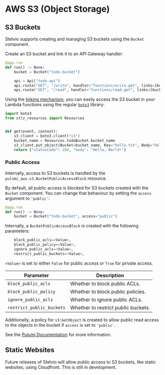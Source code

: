 # AWS S3 (Object Storage)

## S3 Buckets

Stelvio supports creating and managing S3 buckets using the `Bucket` component.

Create an S3 bucket and link it to an API Gateway handler:

```python
@app.run
def run() -> None:
    bucket = Bucket("todo-bucket")

    api = Api("todo-api")
    api.route("GET", "/write", handler="functions/write.get", links=[bucket])
    api.route("GET", "/read", handler="functions/read.get", links=[bucket])
```

Using the [linking mechanism](/guides/linking), you can easily access the S3 bucket in your Lambda functions using the regular [`boto3`](https://boto3.amazonaws.com/) library:

```python
import boto3
from stlv_resources import Resources


def get(event, context):
    s3_client = boto3.client("s3")
    bucket_name = Resources.todoBucket.bucket_name
    s3_client.put_object(Bucket=bucket_name, Key="hello.txt", Body="Hello, World!")
    return {"statusCode": 200, "body": "Hello, World!"}
```

### Public Access

Internally, access to S3 buckets is handled by the `pulumi_aws.s3.BucketPublicAccessBlock` resource.


By default, all public access is blocked for S3 buckets created with the `Bucket` component. 
You can change that behaviour by setting the `access` argument to `'public'`:

```python
@app.run
def run() -> None:
    bucket = Bucket("todo-bucket", access="public")
```

Internally, a `BucketPublicAccessBlock` is created with the following parameters:

```python
    block_public_acls=<Value>,
    block_public_policy=<Value>,
    ignore_public_acls=<Value>,
    restrict_public_buckets=<Value>,
```

`<Value>` is set to either `False` for public access or `True` for private access.

| Parameter                | Description                                                                 |
|--------------------------|-----------------------------------------------------------------------------|
| `block_public_acls`      | Whether to block public ACLs.                                               |
| `block_public_policy`    | Whether to block public policies.                                           |
| `ignore_public_acls`     | Whether to ignore public ACLs.                                              |
| `restrict_public_buckets`| Whether to restrict public buckets.                                         |

Additionally, a policy for `s3:GetObject` is created to allow public read access to the objects in the bucket if `access` is set to `'public'`.

See the [Pulumi Documentation](https://www.pulumi.com/registry/packages/aws/api-docs/s3/bucketpublicaccessblock/) for more information.

## Static Websites

Future releases of Stelvio will allow public access to S3 buckets, like static websites, using Cloudfront. This is still in development.
